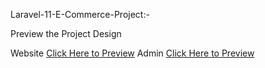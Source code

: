 Laravel-11-E-Commerce-Project:-

Preview the Project Design

Website
[Click Here to Preview](https://surfsidemedia.github.io/Laravel-11-E-Commerce-Project/Website/)
Admin
[Click Here to Preview](https://surfsidemedia.github.io/Laravel-11-E-Commerce-Project/Admin/)